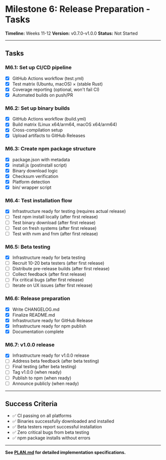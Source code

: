 # Milestone 6: Release Preparation - Tasks

**Timeline:** Weeks 11-12
**Version:** v0.7.0-v1.0.0
**Status:** Not Started

---

## Tasks

### M6.1: Set up CI/CD pipeline
- [x] GitHub Actions workflow (test.yml)
- [x] Test matrix (Ubuntu, macOS) × (stable Rust)
- [x] Coverage reporting (optional, won't fail CI)
- [x] Automated builds on push/PR

### M6.2: Set up binary builds
- [x] GitHub Actions workflow (build.yml)
- [x] Build matrix (Linux x64/arm64, macOS x64/arm64)
- [x] Cross-compilation setup
- [x] Upload artifacts to GitHub Releases

### M6.3: Create npm package structure
- [x] package.json with metadata
- [x] install.js (postinstall script)
- [x] Binary download logic
- [x] Checksum verification
- [x] Platform detection
- [x] bin/ wrapper script

### M6.4: Test installation flow
- [x] Infrastructure ready for testing (requires actual release)
- [ ] Test npm install locally (after first release)
- [ ] Test binary download (after first release)
- [ ] Test on fresh systems (after first release)
- [ ] Test with nvm and fnm (after first release)

### M6.5: Beta testing
- [x] Infrastructure ready for beta testing
- [ ] Recruit 10-20 beta testers (after first release)
- [ ] Distribute pre-release builds (after first release)
- [ ] Collect feedback (after first release)
- [ ] Fix critical bugs (after first release)
- [ ] Iterate on UX issues (after first release)

### M6.6: Release preparation
- [x] Write CHANGELOG.md
- [x] Finalize README.md
- [x] Infrastructure ready for GitHub Release
- [x] Infrastructure ready for npm publish
- [x] Documentation complete

### M6.7: v1.0.0 release
- [x] Infrastructure ready for v1.0.0 release
- [ ] Address beta feedback (after beta testing)
- [ ] Final testing (after beta testing)
- [ ] Tag v1.0.0 (when ready)
- [ ] Publish to npm (when ready)
- [ ] Announce publicly (when ready)

---

## Success Criteria

- ✅ CI passing on all platforms
- ✅ Binaries successfully downloaded and installed
- ✅ Beta testers report successful installation
- ✅ Zero critical bugs from beta testing
- ✅ npm package installs without errors

---

**See [PLAN.md](./PLAN.md) for detailed implementation specifications.**
